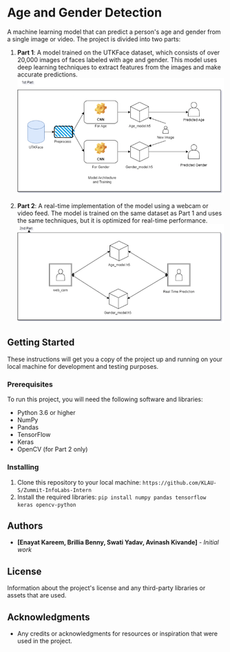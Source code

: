 # Age and Gender Detection

A machine learning model that can predict a person's age and gender from a single image or video. The project is divided into two parts:

1. **Part 1**: A model trained on the UTKFace dataset, which consists of over 20,000 images of faces labeled with age and gender. This model uses deep learning techniques to extract features from the images and make accurate predictions.
![1st part of the project](first.png)

2. **Part 2**: A real-time implementation of the model using a webcam or video feed. The model is trained on the same dataset as Part 1 and uses the same techniques, but it is optimized for real-time performance.
![2nd part of the project](second.png)
## Getting Started

These instructions will get you a copy of the project up and running on your local machine for development and testing purposes.

### Prerequisites

To run this project, you will need the following software and libraries:

- Python 3.6 or higher
- NumPy
- Pandas
- TensorFlow
- Keras
- OpenCV (for Part 2 only)

### Installing

1. Clone this repository to your local machine:
```https://github.com/KLAU-S/Zummit-InfoLabs-Intern```
2. Install the required libraries: 
```pip install numpy pandas tensorflow keras opencv-python```

## Authors

- **[Enayat Kareem, Brillia Benny, Swati Yadav, Avinash Kivande]** - *Initial work*

## License

Information about the project's license and any third-party libraries or assets that are used.

## Acknowledgments

- Any credits or acknowledgments for resources or inspiration that were used in the project.

